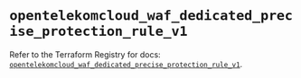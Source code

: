 # `opentelekomcloud_waf_dedicated_precise_protection_rule_v1`

Refer to the Terraform Registry for docs: [`opentelekomcloud_waf_dedicated_precise_protection_rule_v1`](https://registry.terraform.io/providers/opentelekomcloud/opentelekomcloud/1.36.37/docs/resources/waf_dedicated_precise_protection_rule_v1).
